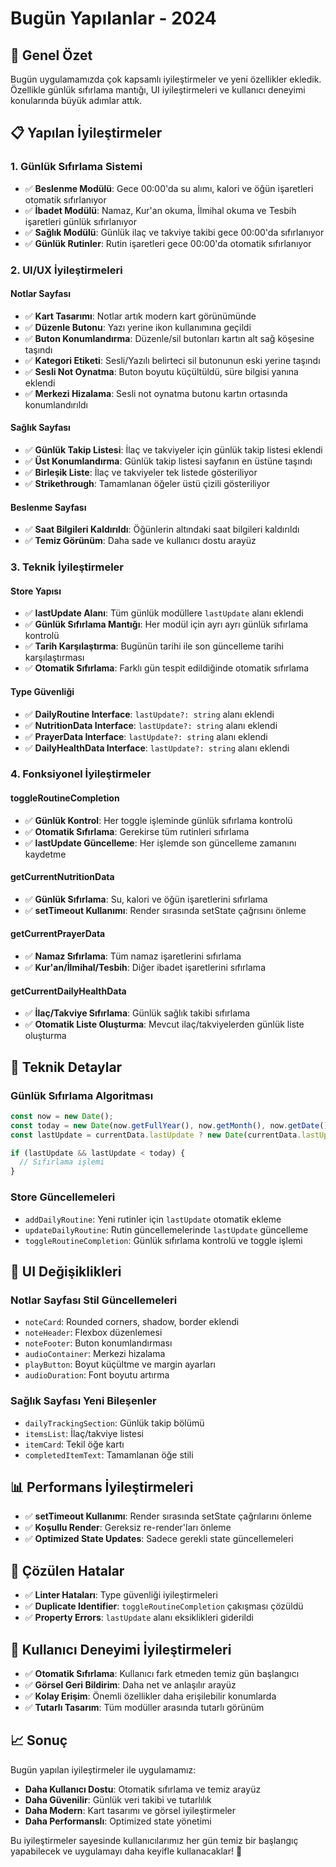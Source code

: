 # Bugün Yapılanlar - 2024

## 🎯 Genel Özet
Bugün uygulamamızda çok kapsamlı iyileştirmeler ve yeni özellikler ekledik. Özellikle günlük sıfırlama mantığı, UI iyileştirmeleri ve kullanıcı deneyimi konularında büyük adımlar attık.

## 📋 Yapılan İyileştirmeler

### 1. **Günlük Sıfırlama Sistemi**
- ✅ **Beslenme Modülü**: Gece 00:00'da su alımı, kalori ve öğün işaretleri otomatik sıfırlanıyor
- ✅ **İbadet Modülü**: Namaz, Kur'an okuma, İlmihal okuma ve Tesbih işaretleri günlük sıfırlanıyor
- ✅ **Sağlık Modülü**: Günlük ilaç ve takviye takibi gece 00:00'da sıfırlanıyor
- ✅ **Günlük Rutinler**: Rutin işaretleri gece 00:00'da otomatik sıfırlanıyor

### 2. **UI/UX İyileştirmeleri**

#### **Notlar Sayfası**
- ✅ **Kart Tasarımı**: Notlar artık modern kart görünümünde
- ✅ **Düzenle Butonu**: Yazı yerine ikon kullanımına geçildi
- ✅ **Buton Konumlandırma**: Düzenle/sil butonları kartın alt sağ köşesine taşındı
- ✅ **Kategori Etiketi**: Sesli/Yazılı belirteci sil butonunun eski yerine taşındı
- ✅ **Sesli Not Oynatma**: Buton boyutu küçültüldü, süre bilgisi yanına eklendi
- ✅ **Merkezi Hizalama**: Sesli not oynatma butonu kartın ortasında konumlandırıldı

#### **Sağlık Sayfası**
- ✅ **Günlük Takip Listesi**: İlaç ve takviyeler için günlük takip listesi eklendi
- ✅ **Üst Konumlandırma**: Günlük takip listesi sayfanın en üstüne taşındı
- ✅ **Birleşik Liste**: İlaç ve takviyeler tek listede gösteriliyor
- ✅ **Strikethrough**: Tamamlanan öğeler üstü çizili gösteriliyor

#### **Beslenme Sayfası**
- ✅ **Saat Bilgileri Kaldırıldı**: Öğünlerin altındaki saat bilgileri kaldırıldı
- ✅ **Temiz Görünüm**: Daha sade ve kullanıcı dostu arayüz

### 3. **Teknik İyileştirmeler**

#### **Store Yapısı**
- ✅ **lastUpdate Alanı**: Tüm günlük modüllere `lastUpdate` alanı eklendi
- ✅ **Günlük Sıfırlama Mantığı**: Her modül için ayrı ayrı günlük sıfırlama kontrolü
- ✅ **Tarih Karşılaştırma**: Bugünün tarihi ile son güncelleme tarihi karşılaştırması
- ✅ **Otomatik Sıfırlama**: Farklı gün tespit edildiğinde otomatik sıfırlama

#### **Type Güvenliği**
- ✅ **DailyRoutine Interface**: `lastUpdate?: string` alanı eklendi
- ✅ **NutritionData Interface**: `lastUpdate?: string` alanı eklendi
- ✅ **PrayerData Interface**: `lastUpdate?: string` alanı eklendi
- ✅ **DailyHealthData Interface**: `lastUpdate?: string` alanı eklendi

### 4. **Fonksiyonel İyileştirmeler**

#### **toggleRoutineCompletion**
- ✅ **Günlük Kontrol**: Her toggle işleminde günlük sıfırlama kontrolü
- ✅ **Otomatik Sıfırlama**: Gerekirse tüm rutinleri sıfırlama
- ✅ **lastUpdate Güncelleme**: Her işlemde son güncelleme zamanını kaydetme

#### **getCurrentNutritionData**
- ✅ **Günlük Sıfırlama**: Su, kalori ve öğün işaretlerini sıfırlama
- ✅ **setTimeout Kullanımı**: Render sırasında setState çağrısını önleme

#### **getCurrentPrayerData**
- ✅ **Namaz Sıfırlama**: Tüm namaz işaretlerini sıfırlama
- ✅ **Kur'an/İlmihal/Tesbih**: Diğer ibadet işaretlerini sıfırlama

#### **getCurrentDailyHealthData**
- ✅ **İlaç/Takviye Sıfırlama**: Günlük sağlık takibi sıfırlama
- ✅ **Otomatik Liste Oluşturma**: Mevcut ilaç/takviyelerden günlük liste oluşturma

## 🔧 Teknik Detaylar

### **Günlük Sıfırlama Algoritması**
```typescript
const now = new Date();
const today = new Date(now.getFullYear(), now.getMonth(), now.getDate());
const lastUpdate = currentData.lastUpdate ? new Date(currentData.lastUpdate) : null;

if (lastUpdate && lastUpdate < today) {
  // Sıfırlama işlemi
}
```

### **Store Güncellemeleri**
- `addDailyRoutine`: Yeni rutinler için `lastUpdate` otomatik ekleme
- `updateDailyRoutine`: Rutin güncellemelerinde `lastUpdate` güncelleme
- `toggleRoutineCompletion`: Günlük sıfırlama kontrolü ve toggle işlemi

## 🎨 UI Değişiklikleri

### **Notlar Sayfası Stil Güncellemeleri**
- `noteCard`: Rounded corners, shadow, border eklendi
- `noteHeader`: Flexbox düzenlemesi
- `noteFooter`: Buton konumlandırması
- `audioContainer`: Merkezi hizalama
- `playButton`: Boyut küçültme ve margin ayarları
- `audioDuration`: Font boyutu artırma

### **Sağlık Sayfası Yeni Bileşenler**
- `dailyTrackingSection`: Günlük takip bölümü
- `itemsList`: İlaç/takviye listesi
- `itemCard`: Tekil öğe kartı
- `completedItemText`: Tamamlanan öğe stili

## 📊 Performans İyileştirmeleri
- ✅ **setTimeout Kullanımı**: Render sırasında setState çağrılarını önleme
- ✅ **Koşullu Render**: Gereksiz re-render'ları önleme
- ✅ **Optimized State Updates**: Sadece gerekli state güncellemeleri

## 🐛 Çözülen Hatalar
- ✅ **Linter Hataları**: Type güvenliği iyileştirmeleri
- ✅ **Duplicate Identifier**: `toggleRoutineCompletion` çakışması çözüldü
- ✅ **Property Errors**: `lastUpdate` alanı eksiklikleri giderildi

## 🎯 Kullanıcı Deneyimi İyileştirmeleri
- ✅ **Otomatik Sıfırlama**: Kullanıcı fark etmeden temiz gün başlangıcı
- ✅ **Görsel Geri Bildirim**: Daha net ve anlaşılır arayüz
- ✅ **Kolay Erişim**: Önemli özellikler daha erişilebilir konumlarda
- ✅ **Tutarlı Tasarım**: Tüm modüller arasında tutarlı görünüm

## 📈 Sonuç
Bugün yapılan iyileştirmeler ile uygulamamız:
- **Daha Kullanıcı Dostu**: Otomatik sıfırlama ve temiz arayüz
- **Daha Güvenilir**: Günlük veri takibi ve tutarlılık
- **Daha Modern**: Kart tasarımı ve görsel iyileştirmeler
- **Daha Performanslı**: Optimized state yönetimi

Bu iyileştirmeler sayesinde kullanıcılarımız her gün temiz bir başlangıç yapabilecek ve uygulamayı daha keyifle kullanacaklar! 🚀 